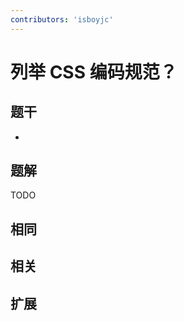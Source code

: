 ```yaml
---
contributors: 'isboyjc'
---
```


# 列举 CSS 编码规范？


## 题干

- 



## 题解

<!-- ::: details 点我查看题解 -->

  TODO

<!-- ::: -->



## 相同


## 相关


## 扩展

